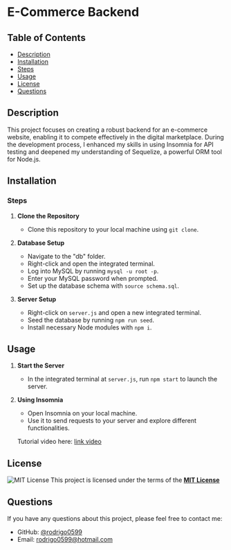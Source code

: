 # E-Commerce Backend

## Table of Contents

- [Description](#description)
- [Installation](#installation)
- [Steps](#steps)
- [Usage](#usage)
- [License](#license)
- [Questions](#Questions)

## Description

This project focuses on creating a robust backend for an e-commerce website, enabling it to compete effectively in the digital marketplace. During the development process, I enhanced my skills in using Insomnia for API testing and deepened my understanding of Sequelize, a powerful ORM tool for Node.js.

## Installation

### Steps

1. **Clone the Repository**

   - Clone this repository to your local machine using `git clone`.

2. **Database Setup**

   - Navigate to the "db" folder.
   - Right-click and open the integrated terminal.
   - Log into MySQL by running `mysql -u root -p`.
   - Enter your MySQL password when prompted.
   - Set up the database schema with `source schema.sql`.

3. **Server Setup**
   - Right-click on `server.js` and open a new integrated terminal.
   - Seed the database by running `npm run seed`.
   - Install necessary Node modules with `npm i`.

## Usage

1. **Start the Server**

   - In the integrated terminal at `server.js`, run `npm start` to launch the server.

2. **Using Insomnia**

   - Open Insomnia on your local machine.
   - Use it to send requests to your server and explore different functionalities.

   Tutorial video here: [link video](https://drive.google.com/file/d/1PsFJEluLRrF0MnGzbvoh37Th8YhnX8rh/view?usp=sharing)

## License

![MIT License](https://img.shields.io/badge/License-MIT-yellow.svg)
This project is licensed under the terms of the **[MIT License](https://opensource.org/licenses/MIT)**

## Questions

If you have any questions about this project, please feel free to contact me:

- GitHub: [@rodrigo0599](https://github.com/rodrigo0599)
- Email: rodrigo0599@hotmail.com

